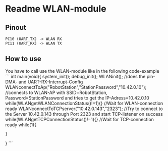 # Readme WLAN-module
## Pinout
```
PC10 (UART_TX) -> WLAN RX
PC11 (UART_RX) -> WLAN TX
```

## How to use
You have to call use the WLAN-module like in the following code-example
´´´
int main(void){
	system_init();
	debug_init();
	WLANinit(); //does the pin- DMA- and UART-RX-Interrupt-Config
	WLANconnectToAp("RobotStation","StationPassword","10.42.0.10"); //connects to WLAN-AP with SSID=RobotStation, Password=StationPassword and tries to get the IP-Adress=10.42.0.10
	while(WLANgetWLANConnectionStatus()!=1){}       //Wait for WLAN-connection ready
	WLANconnectToTCPserver("10.42.0.143","2323");   //Try to connect to the Server 10.42.0.143 through Port 2323 and start TCP-listener on success
	while(WLANgetTCPConnectionStatus()!=1){}        //Wait for TCP-connection ready
	while(1){

	}
}
´´´
